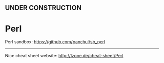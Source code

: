

## UNDER CONSTRUCTION

# Perl

Perl sandbox: https://github.com/panchul/sb_perl

---

Nice cheat sheet website:
http://lzone.de/cheat-sheet/Perl

